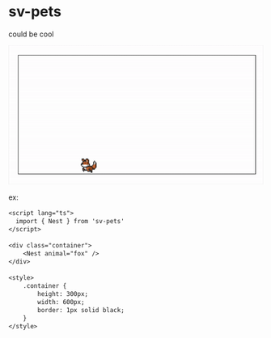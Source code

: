 # sv-pets

could be cool

![demo](static/demo.gif)

ex:
```svelte
<script lang="ts">
  import { Nest } from 'sv-pets'
</script>

<div class="container">
	<Nest animal="fox" />
</div>

<style>
	.container {
		height: 300px;
		width: 600px;
		border: 1px solid black;
	}
</style>
```
